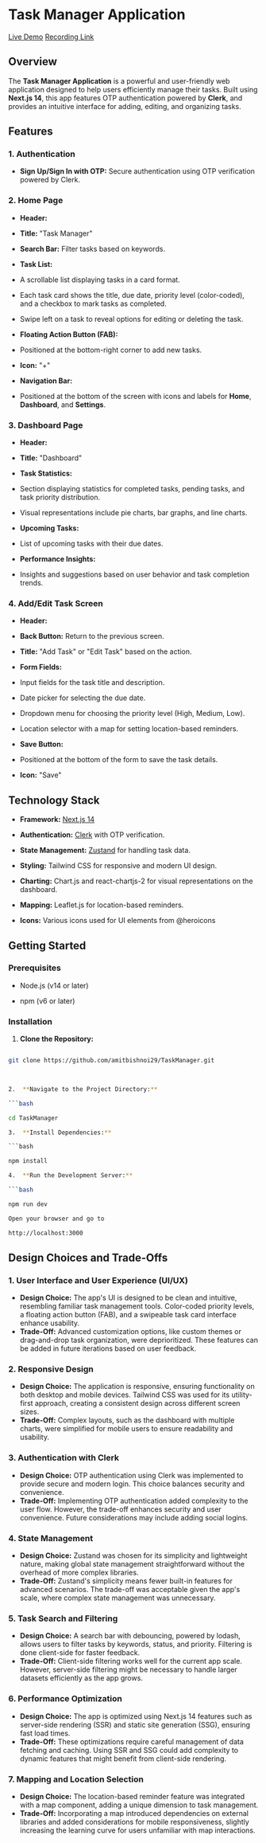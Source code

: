 
  

# Task Manager Application

  

[Live Demo](https://task-manager-lemon-one.vercel.app/)
[Recording Link](https://shorthillstech-my.sharepoint.com/personal/amit_bishnoi_shorthills_ai/_layouts/15/stream.aspx?id=%2Fpersonal%2Famit%5Fbishnoi%5Fshorthills%5Fai%2FDocuments%2Fvideo%2Drecording%2Emp4&nav=eyJyZWZlcnJhbEluZm8iOnsicmVmZXJyYWxBcHAiOiJPbmVEcml2ZUZvckJ1c2luZXNzIiwicmVmZXJyYWxBcHBQbGF0Zm9ybSI6IldlYiIsInJlZmVycmFsTW9kZSI6InZpZXciLCJyZWZlcnJhbFZpZXciOiJNeUZpbGVzTGlua0NvcHkifX0&ga=1&referrer=StreamWebApp%2EWeb&referrerScenario=AddressBarCopied%2Eview%2Ee42be2c7%2D10d4%2D42ff%2Dbf6f%2Dbb8e9b25d18d/)

  

## Overview

  

The **Task Manager Application** is a powerful and user-friendly web application designed to help users efficiently manage their tasks. Built using **Next.js 14**, this app features OTP authentication powered by **Clerk**, and provides an intuitive interface for adding, editing, and organizing tasks.

  

## Features

  

### 1. **Authentication**

-  **Sign Up/Sign In with OTP:** Secure authentication using OTP verification powered by Clerk.

  

### 2. **Home Page**

-  **Header:**

-  **Title:** "Task Manager"

-  **Search Bar:** Filter tasks based on keywords.

-  **Task List:**

- A scrollable list displaying tasks in a card format.

- Each task card shows the title, due date, priority level (color-coded), and a checkbox to mark tasks as completed.

- Swipe left on a task to reveal options for editing or deleting the task.

-  **Floating Action Button (FAB):**

- Positioned at the bottom-right corner to add new tasks.

-  **Icon:** "+"

-  **Navigation Bar:**

- Positioned at the bottom of the screen with icons and labels for **Home**, **Dashboard**, and **Settings**.

  

### 3. **Dashboard Page**

-  **Header:**

-  **Title:** "Dashboard"

-  **Task Statistics:**

- Section displaying statistics for completed tasks, pending tasks, and task priority distribution.

- Visual representations include pie charts, bar graphs, and line charts.

-  **Upcoming Tasks:**

- List of upcoming tasks with their due dates.

-  **Performance Insights:**

- Insights and suggestions based on user behavior and task completion trends.

  

### 4. **Add/Edit Task Screen**

-  **Header:**

-  **Back Button:** Return to the previous screen.

-  **Title:** "Add Task" or "Edit Task" based on the action.

-  **Form Fields:**

- Input fields for the task title and description.

- Date picker for selecting the due date.

- Dropdown menu for choosing the priority level (High, Medium, Low).

- Location selector with a map for setting location-based reminders.

-  **Save Button:**

- Positioned at the bottom of the form to save the task details.

-  **Icon:** "Save"

  

## Technology Stack

  

-  **Framework:** [Next.js 14](https://nextjs.org/)

-  **Authentication:** [Clerk](https://clerk.dev/) with OTP verification.

-  **State Management:** [Zustand](https://github.com/pmndrs/zustand) for handling task data.

-  **Styling:** Tailwind CSS for responsive and modern UI design.

-  **Charting:** Chart.js and react-chartjs-2 for visual representations on the dashboard.

-  **Mapping:** Leaflet.js for location-based reminders.

-  **Icons:** Various icons used for UI elements from @heroicons

  

## Getting Started

  

### Prerequisites

  

- Node.js (v14 or later)

- npm (v6 or later)

  

### Installation

  

1.  **Clone the Repository:**

  

```bash

git clone https://github.com/amitbishnoi29/TaskManager.git

  

2.  **Navigate to the Project Directory:**

```bash

cd TaskManager

3.  **Install Dependencies:**

```bash

npm install

4.  **Run the Development Server:**

```bash

npm run dev

Open your browser and go to

http://localhost:3000

```

## Design Choices and Trade-Offs

### 1. User Interface and User Experience (UI/UX)
- **Design Choice:** The app's UI is designed to be clean and intuitive, resembling familiar task management tools. Color-coded priority levels, a floating action button (FAB), and a swipeable task card interface enhance usability.
- **Trade-Off:** Advanced customization options, like custom themes or drag-and-drop task organization, were deprioritized. These features can be added in future iterations based on user feedback.

### 2. Responsive Design
- **Design Choice:** The application is responsive, ensuring functionality on both desktop and mobile devices. Tailwind CSS was used for its utility-first approach, creating a consistent design across different screen sizes.
- **Trade-Off:** Complex layouts, such as the dashboard with multiple charts, were simplified for mobile users to ensure readability and usability.

### 3. Authentication with Clerk
- **Design Choice:** OTP authentication using Clerk was implemented to provide secure and modern login. This choice balances security and convenience.
- **Trade-Off:** Implementing OTP authentication added complexity to the user flow. However, the trade-off enhances security and user convenience. Future considerations may include adding social logins.

### 4. State Management
- **Design Choice:** Zustand was chosen for its simplicity and lightweight nature, making global state management straightforward without the overhead of more complex libraries.
- **Trade-Off:** Zustand's simplicity means fewer built-in features for advanced scenarios. The trade-off was acceptable given the app's scale, where complex state management was unnecessary.

### 5. Task Search and Filtering
- **Design Choice:** A search bar with debouncing, powered by lodash, allows users to filter tasks by keywords, status, and priority. Filtering is done client-side for faster feedback.
- **Trade-Off:** Client-side filtering works well for the current app scale. However, server-side filtering might be necessary to handle larger datasets efficiently as the app grows.

### 6. Performance Optimization
- **Design Choice:** The app is optimized using Next.js 14 features such as server-side rendering (SSR) and static site generation (SSG), ensuring fast load times.
- **Trade-Off:** These optimizations require careful management of data fetching and caching. Using SSR and SSG could add complexity to dynamic features that might benefit from client-side rendering.

### 7. Mapping and Location Selection
- **Design Choice:** The location-based reminder feature was integrated with a map component, adding a unique dimension to task management.
- **Trade-Off:** Incorporating a map introduced dependencies on external libraries and added considerations for mobile responsiveness, slightly increasing the learning curve for users unfamiliar with map interactions.
